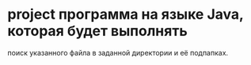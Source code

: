 # project программа на языке Java, которая будет выполнять 
поиск указанного файла в заданной директории и её подпапках.
